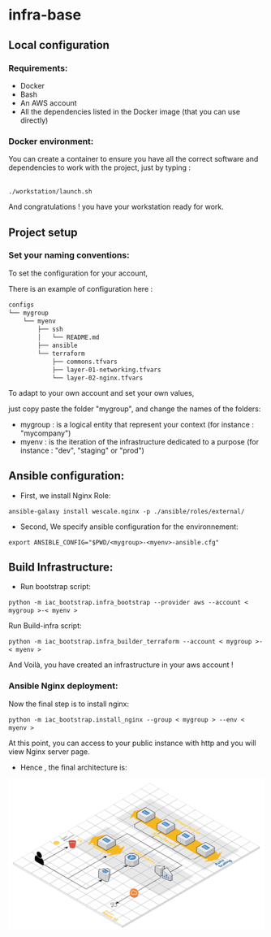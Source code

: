 # infra-base

## Local configuration

### Requirements:

- Docker
- Bash
- An AWS account
- All the dependencies listed in the Docker image (that you can use directly)

### Docker environment:

You can create a container to ensure you have all the correct software and dependencies to work with the project, just by typing :

```

./workstation/launch.sh

```

And congratulations ! you have your workstation ready for work.

## Project setup

### Set your naming conventions:

To set the configuration for your account,

There is an example of configuration here :
```
configs
└── mygroup
    └── myenv
        ├── ssh
        │   └── README.md
        ├── ansible
        └── terraform
            ├── commons.tfvars
            ├── layer-01-networking.tfvars
            └── layer-02-nginx.tfvars
```

To adapt to your own account and set your own values,

just copy paste the folder "mygroup", and change the names of the folders:

* mygroup : is a logical entity that represent your context (for instance : "mycompany")
* myenv : is the iteration of the infrastructure dedicated to a purpose (for instance : "dev", "staging" or "prod")

## Ansible configuration:

* First, we install Nginx Role:

```
ansible-galaxy install wescale.nginx -p ./ansible/roles/external/
```

* Second, We specify ansible configuration for the environnement:

```
export ANSIBLE_CONFIG="$PWD/<mygroup>-<myenv>-ansible.cfg"
```

## Build Infrastructure:

- Run bootstrap script:

```
python -m iac_bootstrap.infra_bootstrap --provider aws --account < mygroup >-< myenv >
```

Run Build-infra script:
```
python -m iac_bootstrap.infra_builder_terraform --account < mygroup >-< myenv >
```

And Voilà, you have created an infrastructure in your aws account !

### Ansible Nginx deployment:

Now the final step is to install nginx:
```
python -m iac_bootstrap.install_nginx --group < mygroup > --env < myenv >

```

At this point, you can access to your public instance with http and you will view Nginx server page.

- Hence , the final architecture is:

![image](arch.png)
